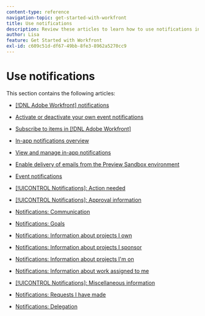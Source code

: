 ```yaml
---
content-type: reference
navigation-topic: get-started-with-workfront
title: Use notifications
description: Review these articles to learn how to use notifications in Adobe Workfront.
author: Lisa
feature: Get Started with Workfront
exl-id: c609c51d-df67-49bb-8fe3-8962a5270cc9
---
```

# Use notifications

This section contains the following articles:

* [[!DNL Adobe Workfront] notifications](../../workfront-basics/using-notifications/wf-notifications.md)
* [Activate or deactivate your own event notifications](../../workfront-basics/using-notifications/activate-or-deactivate-your-own-event-notifications.md)
* [Subscribe to items in [!DNL Adobe Workfront]](../../workfront-basics/using-notifications/subscribe-to-items-in-workfront.md)
* [In-app notifications overview](../../workfront-basics/using-notifications/in-app-notifications-overview.md)
* [View and manage in-app notifications](../../workfront-basics/using-notifications/view-and-manage-in-app-notifications.md)
* [Enable delivery of emails from the Preview Sandbox environment](../../workfront-basics/using-notifications/enable-delivery-emails-from-preview-sandbox-environment.md)
* [Event notifications](../../workfront-basics/using-notifications/event-notifications.md)

   <!--
  <li data-mc-conditions="QuicksilverOrClassic.Draft mode"><a href="../../workfront-basics/using-notifications/opt-out-of-email-notifications.md" class="MCXref xref" xrefformat="{para}">Opt out of email notifications</a> </li>
  -->

* [[!UICONTROL Notifications]: Action needed](../../workfront-basics/using-notifications/notifications-action-needed.md)
* [[!UICONTROL Notifications]: Approval information](../../workfront-basics/using-notifications/notifications-approval-information.md)
* [Notifications: Communication](../../workfront-basics/using-notifications/notifications-communication.md)
* [Notifications: Goals](../../workfront-basics/using-notifications/notifications-goals.md)
* [Notifications: Information about projects I own](../../workfront-basics/using-notifications/notifications-information-about-projects-i-own.md)
* [Notifications: Information about projects I sponsor](../../workfront-basics/using-notifications/notifications-information-about-projects-i-sponsor.md)
* [Notifications: Information about projects I'm on](../../workfront-basics/using-notifications/notifications-information-about-projects-im-on.md)
* [Notifications: Information about work assigned to me](../../workfront-basics/using-notifications/notifications-information-about-work-assigned-to-me.md)
* [[!UICONTROL Notifications]: Miscellaneous information](../../workfront-basics/using-notifications/notifications-misc-information.md)
* [Notifications: Requests I have made](../../workfront-basics/using-notifications/notifications-requests-i-have-made.md)
* [Notifications: Delegation](../../workfront-basics/using-notifications/notifications-delegation.md)
